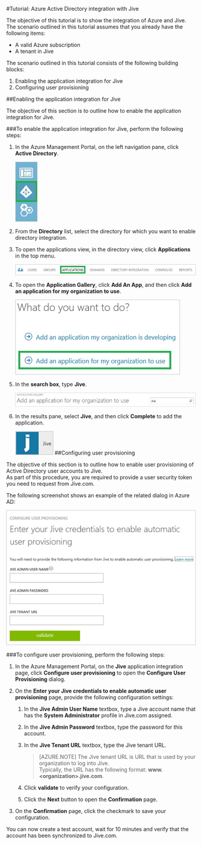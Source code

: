 <properties 
    pageTitle="Tutorial: Azure Active Directory integration with Jive | Microsoft Azure" 
    description="Learn how to use Jive with Azure Active Directory to enable single sign-on, automated provisioning, and more!" 
    services="active-directory" 
    authors="markusvi"  
    documentationCenter="na" 
    manager="stevenpo"/>
<tags 
    ms.service="active-directory" 
    ms.devlang="na" 
    ms.topic="article" 
    ms.tgt_pltfrm="na" 
    ms.workload="identity" 
    ms.date="10/22/2015" 
    ms.author="markvi" />

#Tutorial: Azure Active Directory integration with Jive

  
The objective of this tutorial is to show the integration of Azure and Jive.  
The scenario outlined in this tutorial assumes that you already have the following items:

-   A valid Azure subscription
-   A tenant in Jive
  
The scenario outlined in this tutorial consists of the following building blocks:

1.  Enabling the application integration for Jive
2.  Configuring user provisioning

##Enabling the application integration for Jive
  
The objective of this section is to outline how to enable the application integration for Jive.

###To enable the application integration for Jive, perform the following steps:

1.  In the Azure Management Portal, on the left navigation pane, click **Active Directory**.

    ![Active Directory](./media/active-directory-saas-jive-tutorial/IC700993.png "Active Directory")

2.  From the **Directory** list, select the directory for which you want to enable directory integration.

3.  To open the applications view, in the directory view, click **Applications** in the top menu.

    ![Applications](./media/active-directory-saas-jive-tutorial/IC700994.png "Applications")

4.  To open the **Application Gallery**, click **Add An App**, and then click **Add an application for my organization to use**.

    ![What do you want to do?](./media/active-directory-saas-jive-tutorial/IC700995.png "What do you want to do?")

5.  In the **search box**, type **Jive**.

    ![Jive](./media/active-directory-saas-jive-tutorial/IC701001.png "Jive")

6.  In the results pane, select **Jive**, and then click **Complete** to add the application.

    ![Jive](./media/active-directory-saas-jive-tutorial/IC701005.png "Jive")
##Configuring user provisioning
  
The objective of this section is to outline how to enable user provisioning of Active Directory user accounts to Jive.  
As part of this procedure, you are required to provide a user security token you need to request from Jive.com.
  
The following screenshot shows an example of the related dialog in Azure AD:

![Configure User Provisioning](./media/active-directory-saas-jive-tutorial/IC698794.png "Configure User Provisioning")

###To configure user provisioning, perform the following steps:

1.  In the Azure Management Portal, on the **Jive** application integration page, click **Configure user provisioning** to open the **Configure User Provisioning** dialog.

2.  On the **Enter your Jive credentials to enable automatic user provisioning** page, provide the following configuration settings:

    1.  In the **Jive Admin User Name** textbox, type a Jive account name that has the **System Administrator** profile in Jive.com assigned.

    2.  In the **Jive Admin Password** textbox, type the password for this account.

    3.  In the **Jive Tenant URL** textbox, type the Jive tenant URL.

        >[AZURE.NOTE] The Jive tenant URL is URL that is used by your organization to log into Jive.  
        Typically, the URL has the following format: **www.\<organization\>.jive.com**.

    4.  Click **validate** to verify your configuration.

    5.  Click the **Next** button to open the **Confirmation** page.

3.  On the **Confirmation** page, click the checkmark to save your configuration.
  
You can now create a test account, wait for 10 minutes and verify that the account has been synchronized to Jive.com.

